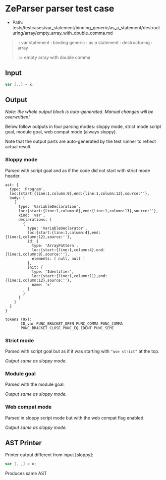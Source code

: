 # ZeParser parser test case

- Path: tests/testcases/var_statement/binding_generic/as_a_statement/destructuring/array/empty_array_with_double_comma.md

> :: var statement : binding generic : as a statement : destructuring : array
>
> ::> empty array with double comma

## Input

`````js
var [,,] = x;
`````

## Output

_Note: the whole output block is auto-generated. Manual changes will be overwritten!_

Below follow outputs in four parsing modes: sloppy mode, strict mode script goal, module goal, web compat mode (always sloppy).

Note that the output parts are auto-generated by the test runner to reflect actual result.

### Sloppy mode

Parsed with script goal and as if the code did not start with strict mode header.

`````
ast: {
  type: 'Program',
  loc:{start:{line:1,column:0},end:{line:1,column:13},source:''},
  body: [
    {
      type: 'VariableDeclaration',
      loc:{start:{line:1,column:0},end:{line:1,column:13},source:''},
      kind: 'var',
      declarations: [
        {
          type: 'VariableDeclarator',
          loc:{start:{line:1,column:4},end:{line:1,column:12},source:''},
          id: {
            type: 'ArrayPattern',
            loc:{start:{line:1,column:4},end:{line:1,column:8},source:''},
            elements: [ null, null ]
          },
          init: {
            type: 'Identifier',
            loc:{start:{line:1,column:11},end:{line:1,column:12},source:''},
            name: 'x'
          }
        }
      ]
    }
  ]
}

tokens (9x):
       ID_var PUNC_BRACKET_OPEN PUNC_COMMA PUNC_COMMA
       PUNC_BRACKET_CLOSE PUNC_EQ IDENT PUNC_SEMI
`````

### Strict mode

Parsed with script goal but as if it was starting with `"use strict"` at the top.

_Output same as sloppy mode._

### Module goal

Parsed with the module goal.

_Output same as sloppy mode._

### Web compat mode

Parsed in sloppy script mode but with the web compat flag enabled.

_Output same as sloppy mode._

## AST Printer

Printer output different from input [sloppy]:

````js
var [, ,] = x;
````

Produces same AST
